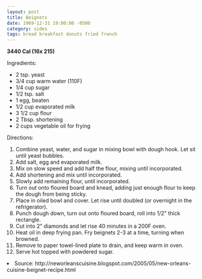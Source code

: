```yaml
---
layout: post
title: Beignets
date: 1969-12-31 19:00:00 -0500
category: sides
tags: bread breakfast donuts fried french
---
```

<b>3440 Cal (16x 215)</b>
<p>Ingredients:</p><ul>
<li>2 tsp.	yeast</li>
<li>3/4 cup	warm water (110F)</li>
<li>1/4 cup	sugar</li>
<li>1/2 tsp.	salt</li>
<li>1	egg, beaten</li>
<li>1/2 cup	evaporated milk</li>
<li>3 1/2 cup	flour</li>
<li>2 Tbsp.	shortening</li>
<li>2 cups	vegetable oil for frying</li>
</ul>
<p>Directions:</p>
<ol>
<li>Combine yeast, water, and sugar in mixing bowl with dough hook.  Let sit until yeast bubbles.</li>
<li>Add salt, egg and evaporated milk.</li>
<li>Mix on slow speed and add half the flour, mixing until incorporated.</li>
<li>Add shortening and mix until incorporated.</li>
<li>Slowly add remaining flour, until incorporated.</li>
<li>Turn out onto floured board and knead, adding just enough flour to keep the dough from being sticky.</li>
<li>Place in oiled bowl and cover.  Let rise until doubled (or overnight in the refrigerator).</li>
<li>Punch dough down, turn out onto floured board, roll into 1/2" thick rectangle.</li>
<li>Cut into 2" diamonds and let rise 40 minutes in a 200F oven.</li>
<li>Heat oil in deep frying pan.  Fry beignets 2-3 at a time, turning when browned.</li>
<li>Remove to paper towel-lined plate to drain, and keep warm in oven.</li>
<li>Serve hot topped with powdered sugar.</li>
</ol>
<li>Source: http://neworleanscuisine.blogspot.com/2005/05/new-orleans-cuisine-beignet-recipe.html </li>
